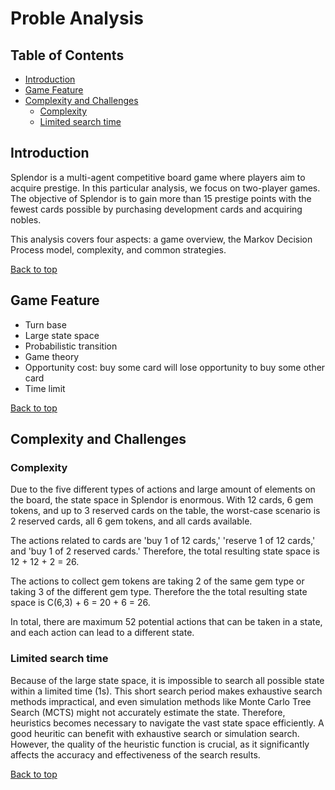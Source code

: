 # Proble Analysis
## Table of Contents
* [Introduction](#introduction)
* [Game Feature](#game-feature)
* [Complexity and Challenges](#complexity-and-challenges)
    - [Complexity](#complexity)
    - [Limited search time](#limited-search-time)

## Introduction
Splendor is a multi-agent competitive board game where players aim to acquire prestige. In this particular analysis, we focus on two-player games. The objective of Splendor is to gain more than 15 prestige points with the fewest cards possible by purchasing development cards and acquiring nobles.

This analysis covers four aspects: a game overview, the Markov Decision Process model, complexity, and common strategies.

[Back to top](#table-of-contents)

## Game Feature
* Turn base
* Large state space
* Probabilistic transition
* Game theory
* Opportunity cost: buy some card will lose opportunity to buy some other card 
* Time limit

[Back to top](#table-of-contents)

## Complexity and Challenges
### Complexity

Due to the five different types of actions and large amount of elements on the board, the state space in Splendor is enormous. With 12 cards, 6 gem tokens, and up to 3 reserved cards on the table, the worst-case scenario is 2 reserved cards, all 6 gem tokens, and all cards available.

The actions related to cards are 'buy 1 of 12 cards,' 'reserve 1 of 12 cards,' and 'buy 1 of 2 reserved cards.' Therefore, the total resulting state space is 12 + 12 + 2 = 26.

The actions to collect gem tokens are taking 2 of the same gem type or taking 3 of the different gem type. Therefore the the total resulting state space is C(6,3) + 6 = 20 + 6 = 26.

In total, there are maximum 52 potential actions that can be taken in a state, and each action can lead to a different state.

### Limited search time
Because of the large state space, it is impossible to search all possible state within a limited time (1s). This short search period makes exhaustive search methods impractical, and even simulation methods like Monte Carlo Tree Search (MCTS) might not accurately estimate the state. Therefore, heuristics becomes necessary to navigate the vast state space efficiently. A good heuritic can benefit with exhaustive search or simulation search. However, the quality of the heuristic function is crucial, as it significantly affects the accuracy and effectiveness of the search results.


[Back to top](#table-of-contents)

